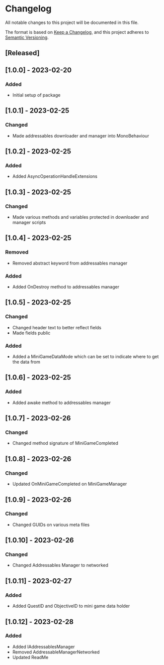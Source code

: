 # Changelog
All notable changes to this project will be documented in this file.

The format is based on [Keep a Changelog](https://keepachangelog.com/en/1.0.0/),
and this project adheres to [Semantic Versioning](https://semver.org/spec/v2.0.0.html).

## [Released]

## [1.0.0] - 2023-02-20
### Added
- Initial setup of package

## [1.0.1] - 2023-02-25
### Changed
- Made addressables downloader and manager into MonoBehaviour 

## [1.0.2] - 2023-02-25
### Added
- Added AsyncOperationHandleExtensions

## [1.0.3] - 2023-02-25
### Changed
- Made various methods and variables protected in downloader and manager scripts

## [1.0.4] - 2023-02-25
### Removed
- Removed abstract keyword from addressables manager

### Added
- Added OnDestroy method to addressables manager

## [1.0.5] - 2023-02-25
### Changed
- Changed header text to better reflect fields
- Made fields public

### Added
- Added a MiniGameDataMode which can be set to indicate where to get the data from

## [1.0.6] - 2023-02-25
### Added
- Added awake method to addressables manager

## [1.0.7] - 2023-02-26
### Changed
- Changed method signature of MiniGameCompleted

## [1.0.8] - 2023-02-26
### Changed
- Updated OnMiniGameCompleted on MiniGameManager

## [1.0.9] - 2023-02-26
### Changed
- Changed GUIDs on various meta files

## [1.0.10] - 2023-02-26
### Changed
- Changed Addressables Manager to networked

## [1.0.11] - 2023-02-27
### Added
- Added QuestID and ObjectiveID to mini game data holder

## [1.0.12] - 2023-02-28
### Added
- Added IAddressablesManager
- Removed AddressableManagerNetworked
- Updated ReadMe
